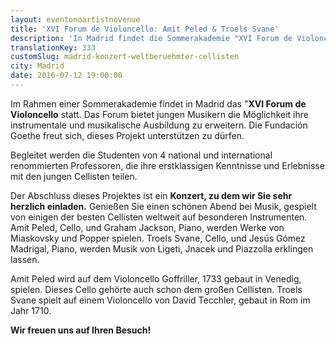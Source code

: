 ```yaml
---
layout: eventonoartistnovenue
title: 'XVI Forum de Violoncello: Amit Peled & Troels Svane'
description: 'In Madrid findet die Sommerakademie "XVI Forum de Violoncello" statt. Genießen Sie einen schönen Abend bei Musik, gespielt von einigen der besten Cellisten weltweit!'
translationKey: 333
customSlug: madrid-konzert-weltberuehmter-cellisten
city: Madrid
date: 2016-07-12 19:00:00
---
```


Im Rahmen einer Sommerakademie findet in Madrid das "<strong>XVI Forum de Violoncello</strong> statt. Das Forum bietet jungen Musikern die Möglichkeit ihre instrumentale und musikalische Ausbildung zu erweitern. Die Fundación Goethe freut sich, dieses Projekt unterstützen zu dürfen.

Begleitet werden die Studenten von 4 national und international renommierten Professoren, die ihre erstklassigen Kenntnisse und Erlebnisse mit den jungen Cellisten teilen.

Der Abschluss dieses Projektes ist ein <strong>Konzert, zu dem wir Sie sehr herzlich einladen.</strong> Genießen Sie einen schönen Abend bei Musik, gespielt von einigen der besten Cellisten weltweit auf besonderen Instrumenten. Amit Peled, Cello, und Graham Jackson, Piano, werden Werke von Miaskovsky und Popper spielen. Troels Svane, Cello, und Jesús Gómez Madrigal, Piano, werden Musik von Ligeti, Jnacek und Piazzolla erklingen lassen.

Amit Peled wird auf dem Violoncello Goffriller, 1733 gebaut in Venedig, spielen. Dieses Cello gehörte auch schon dem großen Cellisten. Troels Svane spielt auf einem Violoncello von David Tecchler, gebaut in Rom im Jahr 1710.

<strong>Wir freuen uns auf Ihren Besuch!</strong>
